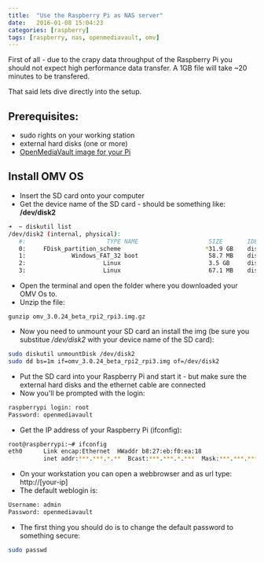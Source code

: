```yaml
---
title:  "Use the Raspberry Pi as NAS server"
date:   2016-01-08 15:04:23
categories: [raspberry]
tags: [raspberry, nas, openmediavault, omv]
---
```


First of all - due to the crapy data throughput of the Raspberry Pi you should not expect high
performance data transfer. A 1GB file will take ~20 minutes to be transfered.

That said lets dive directly into the setup.

## Prerequisites:
- sudo rights on your working station
- external hard disks (one or more)
- [OpenMediaVault image for your Pi](https://sourceforge.net/projects/openmediavault/files/)

## Install OMV OS
* Insert the SD card onto your computer
* Get the device name of the SD card - should be something like: **/dev/disk2**

```bash
➜  ~ diskutil list
/dev/disk2 (internal, physical):
   #:                       TYPE NAME                    SIZE       IDENTIFIER
   0:     FDisk_partition_scheme                        *31.9 GB    disk2
   1:             Windows_FAT_32 boot                    58.7 MB    disk2s1
   2:                      Linux                         3.5 GB     disk2s2
   3:                      Linux                         67.1 MB    disk2s3
```

* Open the terminal and open the folder where you downloaded your OMV Os to.
* Unzip the file:

```
gunzip omv_3.0.24_beta_rpi2_rpi3.img.gz
```

* Now you need to unmount your SD card an install the img (be sure you substitue _/dev/disk2_ with your device name of the SD card):

```bash
sudo diskutil unmountDisk /dev/disk2
sudo dd bs=1m if=omv_3.0.24_beta_rpi2_rpi3.img of=/dev/disk2
```

* Put the SD card into your Raspberry Pi and start it - but make sure the external hard disks and the ethernet cable are connected
* Now you'll be prompted with the login:

```bash
raspberrypi login: root
Password: openmediavault
```

* Get the IP address of your Raspberry Pi (ifconfig):

```bash
root@raspberrypi:~# ifconfig
eth0      Link encap:Ethernet  HWaddr b8:27:eb:f0:ea:18
          inet addr:***.***.*.**  Bcast:***.***.*.***  Mask:***.***.***.*
```

* On your workstation you can open a webbrowser and as url type: http://[your-ip]
* The default weblogin is:

```bash
Username: admin
Password: openmediavault
```

* The first thing you should do is to change the default password to something secure:

```bash
sudo passwd
```
